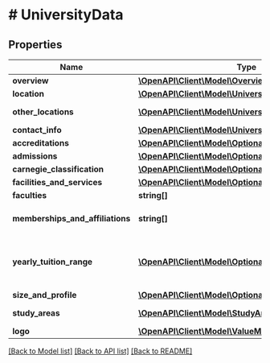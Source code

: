 # # UniversityData

## Properties

Name | Type | Description | Notes
------------ | ------------- | ------------- | -------------
**overview** | [**\OpenAPI\Client\Model\Overview**](Overview.md) |  |
**location** | [**\OpenAPI\Client\Model\UniversityLocationsLocation**](UniversityLocationsLocation.md) |  | [optional]
**other_locations** | [**\OpenAPI\Client\Model\UniversityLocationsLocation[]**](UniversityLocationsLocation.md) | University&#39;s branches locations. | [optional]
**contact_info** | [**\OpenAPI\Client\Model\UniversityContactsContactInfo**](UniversityContactsContactInfo.md) |  | [optional]
**accreditations** | [**\OpenAPI\Client\Model\OptionalAccreditations**](OptionalAccreditations.md) |  | [optional]
**admissions** | [**\OpenAPI\Client\Model\OptionalAdmissions**](OptionalAdmissions.md) |  | [optional]
**carnegie_classification** | [**\OpenAPI\Client\Model\OptionalCarnegieClassification**](OptionalCarnegieClassification.md) |  | [optional]
**facilities_and_services** | [**\OpenAPI\Client\Model\OptionalFacilitiesAndServices**](OptionalFacilitiesAndServices.md) |  | [optional]
**faculties** | **string[]** | List of available faculties. | [optional]
**memberships_and_affiliations** | **string[]** | List of University&#39;s memberships and affiliations. | [optional]
**yearly_tuition_range** | [**\OpenAPI\Client\Model\OptionalTuition[]**](OptionalTuition.md) | List of indicative tuition ranges for local/international students and undergraduate/postgraduate students. | [optional]
**size_and_profile** | [**\OpenAPI\Client\Model\OptionalSizeAndProfile**](OptionalSizeAndProfile.md) |  | [optional]
**study_areas** | [**\OpenAPI\Client\Model\StudyAreas[]**](StudyAreas.md) | General overview of the University&#39;s academic offer. | [optional]
**logo** | [**\OpenAPI\Client\Model\ValueModelBytes**](ValueModelBytes.md) |  | [optional]

[[Back to Model list]](../../README.md#models) [[Back to API list]](../../README.md#endpoints) [[Back to README]](../../README.md)
